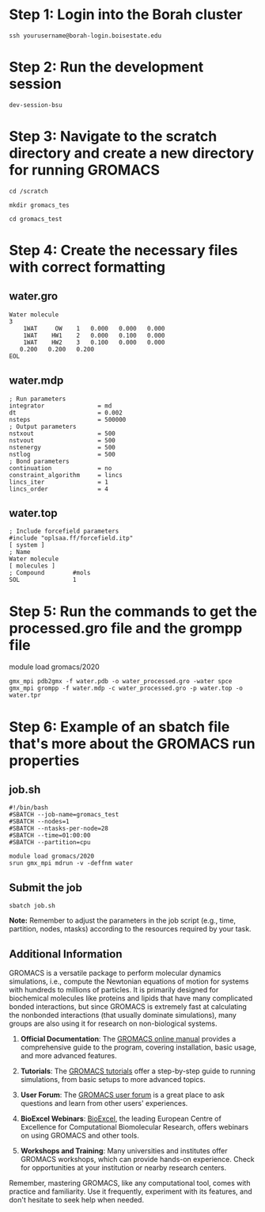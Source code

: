 # Step 1: Login into the Borah cluster
```ssh yourusername@borah-login.boisestate.edu```

# Step 2: Run the development session
```dev-session-bsu```

# Step 3: Navigate to the scratch directory and create a new directory for running GROMACS
```
cd /scratch

mkdir gromacs_tes

cd gromacs_test
```

# Step 4: Create the necessary files with correct formatting

## water.gro
```
Water molecule
3
    1WAT     OW    1   0.000   0.000   0.000
    1WAT    HW1    2   0.000   0.100   0.000
    1WAT    HW2    3   0.100   0.000   0.000
   0.200   0.200   0.200
EOL
```
## water.mdp
```
; Run parameters
integrator               = md
dt                       = 0.002
nsteps                   = 500000
; Output parameters
nstxout                  = 500
nstvout                  = 500
nstenergy                = 500
nstlog                   = 500
; Bond parameters
continuation             = no
constraint_algorithm     = lincs
lincs_iter               = 1
lincs_order              = 4
```
## water.top
```
; Include forcefield parameters
#include "oplsaa.ff/forcefield.itp"
[ system ]
; Name
Water molecule
[ molecules ]
; Compound        #mols
SOL               1
```

# Step 5: Run the commands to get the processed.gro file and the grompp file
module load gromacs/2020
```
gmx_mpi pdb2gmx -f water.pdb -o water_processed.gro -water spce
gmx_mpi grompp -f water.mdp -c water_processed.gro -p water.top -o water.tpr
```

# Step 6: Example of an sbatch file that's more about the GROMACS run properties

## job.sh
```
#!/bin/bash
#SBATCH --job-name=gromacs_test
#SBATCH --nodes=1
#SBATCH --ntasks-per-node=28
#SBATCH --time=01:00:00
#SBATCH --partition=cpu

module load gromacs/2020
srun gmx_mpi mdrun -v -deffnm water
```

## Submit the job
```
sbatch job.sh
```

**Note:** Remember to adjust the parameters in the job script (e.g., time, partition, nodes, ntasks) according to the resources required by your task.

## Additional Information

GROMACS is a versatile package to perform molecular dynamics simulations, i.e., compute the Newtonian equations of motion for systems with hundreds to millions of particles. It is primarily designed for biochemical molecules like proteins and lipids that have many complicated bonded interactions, but since GROMACS is extremely fast at calculating the nonbonded interactions (that usually dominate simulations), many groups are also using it for research on non-biological systems.

1. **Official Documentation**: The [GROMACS online manual](http://manual.gromacs.org/documentation/) provides a comprehensive guide to the program, covering installation, basic usage, and more advanced features.

2. **Tutorials**: The [GROMACS tutorials](http://www.mdtutorials.com/gmx/) offer a step-by-step guide to running simulations, from basic setups to more advanced topics.

3. **User Forum**: The [GROMACS user forum](http://gromacs.bioexcel.eu/) is a great place to ask questions and learn from other users' experiences.

4. **BioExcel Webinars**: [BioExcel](https://www.youtube.com/playlist?list=PLBQ5BPNzjS5IvMhTvA9LQBJsC0_fJUIiB), the leading European Centre of Excellence for Computational Biomolecular Research, offers webinars on using GROMACS and other tools.

5. **Workshops and Training**: Many universities and institutes offer GROMACS workshops, which can provide hands-on experience. Check for opportunities at your institution or nearby research centers.

Remember, mastering GROMACS, like any computational tool, comes with practice and familiarity. Use it frequently, experiment with its features, and don't hesitate to seek help when needed.

